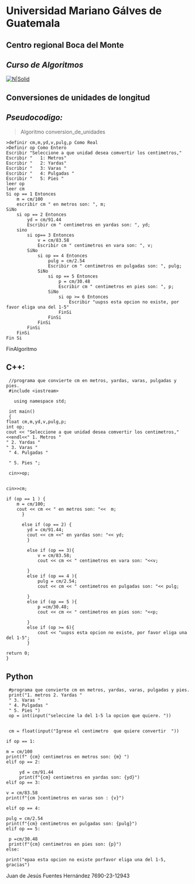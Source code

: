 # Universidad Mariano Gálves de Guatemala
## Centro regional Boca del Monte
## _Curso de Algoritmos_

[![N|Solid](https://www.universidadesonline.com.gt/logos/thumb/logo-universidad-mariano-galvez-de-guatemala.png)](https://umg.edu.gt/miumg/)
## Conversiones de unidades de longitud
## _Pseudocodigo:_

> Algoritmo conversion_de_unidades
> 
    >definir cm,m,yd,v,pulg,p Como Real 
    >Definir op Como Entero
    Escribir "Seleccione a que unidad desea comvertir los centimetros,"
    Escribir "   1: Metros"
    Escribir "   2: Yardas"
    Escribir "   3: Varas "
    Escribir "   4: Pulgadas "
    Escribir "   5: Pies "
    leer op
    leer cm
    Si op == 1 Entonces
        m = cm/100
        escribir cm " en metros son: ", m;
    SiNo
        si op == 2 Entonces
            yd = cm/91.44
            Escribir cm " centimetros en yardas son: ", yd;
        sino
            si op== 3 Entonces
                v = cm/83.58
                Escribir cm " centimetros en vara son: ", v;
            SiNo
                si op == 4 Entonces
                    pulg = cm/2.54
                    Escribir cm " centimetros en pulgadas son: ", pulg;
                SiNo
                    si op == 5 Entonces
                        p = cm/30.48
                        Escribir cm " centimetros en pies son: ", p;
                    SiNo
                        si op >= 6 Entonces
                            Escribir "uupss esta opcion no existe, por favor eliga una del 1-5"
                        FinSi
                    FinSi
                FinSi
            FinSi
        FinSi
    Fin Si
FinAlgoritmo




## C++:
     
     //programa que convierte cm en metros, yardas, varas, pulgadas y pies.
     #include <iostream>

       using namespace std;

     int main()
     {
    float cm,m,yd,v,pulg,p;
    int op;
    cout << "Seleccione a que unidad desea comvertir los centimetros,"<<endl<<" 1. Metros "
    " 2. Yardas "
    " 3. Varas "
     " 4. Pulgadas "
     
     " 5. Pies ";
     
     cin>>op;
    
    
    cin>>cm;
    
    if (op == 1 ) {
        m = cm/100;
        cout << cm << " en metros son: "<<  m;
          }
          
          else if (op == 2) {
            yd = cm/91.44;
            cout << cm <<" en yardas son: "<< yd;
            }
            
            else if (op == 3){
                v = cm/83.58;
                cout << cm << " centimetros en vara son: "<<v;
                
            }
            else if (op == 4 ){
                pulg = cm/2.54;
                cout << cm << " centimetros en pulgadas son: "<< pulg;
                
            }
            else if (op == 5 ){
                p =cm/30.48;
                cout << cm << " centimetros en pies son: "<<p;

            }
            else if (op >= 6){
                cout << "uupss esta opcion no existe, por favor eliga una del 1-5";
            }

    return 0;
    }

## Python
     #programa que convierte cm en metros, yardas, varas, pulgadas y pies.
     print("1. metros 2. Yardas "
     " 3. Varas "
     " 4. Pulgadas "
     " 5. Pies ")
     op = int(input("seleccine la del 1-5 la opcion que quiere. "))


     cm = float(input("Igrese el centimetro  que quiere convertir  "))

    if op == 1:

    m = cm/100
    print(f" {cm} centimetros en metros son: {m} ")
    elif op == 2:

         yd = cm/91.44
         print(f"{cm} centimetros en yardas son: {yd}")
    elif op == 3:

    v = cm/83.58
    print(f"{cm }centimetros en varas son : {v}")
    
    elif op == 4:

    pulg = cm/2.54
    print(f"{cm} centimetros en pulgadas son: {pulg}")
    elif op == 5:

     p =cm/30.48
     print(f"{cm} centimetros en pies son: {p}")
    else:

    print("epaa esta opcion no existe porfavor eliga una del 1-5, gracias")



Juan de Jesús Fuentes Hernández
7690-23-12943

